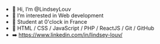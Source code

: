 - 👋 Hi, I’m @LindseyLouv
- 👀 I’m interested in Web development
- 💞️ Student at 0'clock in France
- 🌱 HTML / CSS / JavaScript / PHP / ReactJS / Git / GitHub 
- ➡️ https://www.linkedin.com/in/lindsey-louv/



<!---
LindseyLouv/LindseyLouv is a ✨ special ✨ repository because its `README.md` (this file) appears on your GitHub profile.
You can click the Preview link to take a look at your changes.
--->
